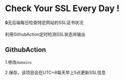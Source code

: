 # Check Your SSL Every Day ! 
🔒无后端每日检查特定网站的SSL证书状况

利用GithubAction定时检测SSL状态并输出

## GithubAction

1.修改`domains`

2.保存，该项目会在UTC+8每天早上5点更新SSL信息

